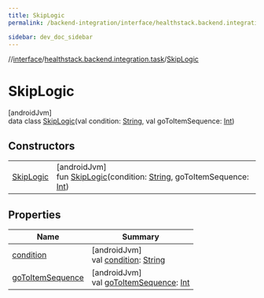 ```yaml
---
title: SkipLogic
permalink: /backend-integration/interface/healthstack.backend.integration.task/-skip-logic/index.html

sidebar: dev_doc_sidebar
---
```

//[interface](../../../index.html)/[healthstack.backend.integration.task](../index.html)/[SkipLogic](index.html)



# SkipLogic



[androidJvm]\
data class [SkipLogic](index.html)(val condition: [String](https://kotlinlang.org/api/latest/jvm/stdlib/kotlin/-string/index.html), val goToItemSequence: [Int](https://kotlinlang.org/api/latest/jvm/stdlib/kotlin/-int/index.html))



## Constructors


| | |
|---|---|
| [SkipLogic](-skip-logic.html) | [androidJvm]<br>fun [SkipLogic](-skip-logic.html)(condition: [String](https://kotlinlang.org/api/latest/jvm/stdlib/kotlin/-string/index.html), goToItemSequence: [Int](https://kotlinlang.org/api/latest/jvm/stdlib/kotlin/-int/index.html)) |


## Properties


| Name | Summary |
|---|---|
| [condition](condition.html) | [androidJvm]<br>val [condition](condition.html): [String](https://kotlinlang.org/api/latest/jvm/stdlib/kotlin/-string/index.html) |
| [goToItemSequence](go-to-item-sequence.html) | [androidJvm]<br>val [goToItemSequence](go-to-item-sequence.html): [Int](https://kotlinlang.org/api/latest/jvm/stdlib/kotlin/-int/index.html) |

